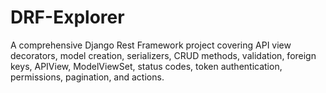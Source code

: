 # DRF-Explorer
A comprehensive Django Rest Framework project covering API view decorators, model creation, serializers, CRUD methods, validation, foreign keys, APIView, ModelViewSet, status codes, token authentication, permissions, pagination, and actions. 
